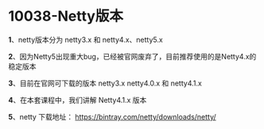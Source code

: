 # 10038-Netty版本

**1**、netty版本分为 netty3.x 和 netty4.x、netty5.x

**2**、因为Netty5出现重大bug，已经被官网废弃了，目前推荐使用的是Netty4.x的稳定版本

**3**、目前在官网可下载的版本 netty3.x netty4.0.x 和 netty4.1.x

**4**、在本套课程中，我们讲解 Netty4.1.x 版本

**5**、netty 下载地址： https://bintray.com/netty/downloads/netty/  